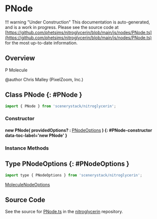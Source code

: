 # PNode

!!! warning "Under Construction"
    This documentation is auto-generated, and is a work in progress. Please see the source code at
    [https://github.com/phetsims/nitroglycerin/blob/main/js/nodes/PNode.ts](https://github.com/phetsims/nitroglycerin/blob/main/js/nodes/PNode.ts) for the most up-to-date information.

## Overview

P Molecule

@author Chris Malley (PixelZoom, Inc.)

## Class PNode {: #PNode }


```js
import { PNode } from 'scenerystack/nitroglycerin';
```
### Constructor

#### new PNode( providedOptions? : <span style="font-weight: 400;">[PNodeOptions](../nitroglycerin/PNode.md#PNodeOptions)</span> ) {: #PNode-constructor data-toc-label='new PNode' }

### Instance Methods





## Type PNodeOptions {: #PNodeOptions }


```js
import type { PNodeOptions } from 'scenerystack/nitroglycerin';
```


[MoleculeNodeOptions](../nitroglycerin/MoleculeNode.md#MoleculeNodeOptions)



## Source Code

See the source for [PNode.ts](https://github.com/phetsims/nitroglycerin/blob/main/js/nodes/PNode.ts) in the [nitroglycerin](https://github.com/phetsims/nitroglycerin) repository.
